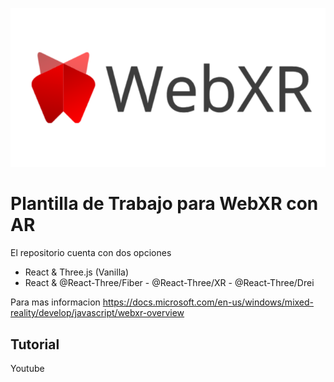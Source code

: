 ![WEBXRCover](public/cover.png)
# Plantilla de Trabajo para WebXR con AR
El repositorio cuenta con dos opciones

 - React & Three.js (Vanilla)
 - React & @React-Three/Fiber - @React-Three/XR - @React-Three/Drei
  
 Para mas informacion 
 https://docs.microsoft.com/en-us/windows/mixed-reality/develop/javascript/webxr-overview

## Tutorial
Youtube


